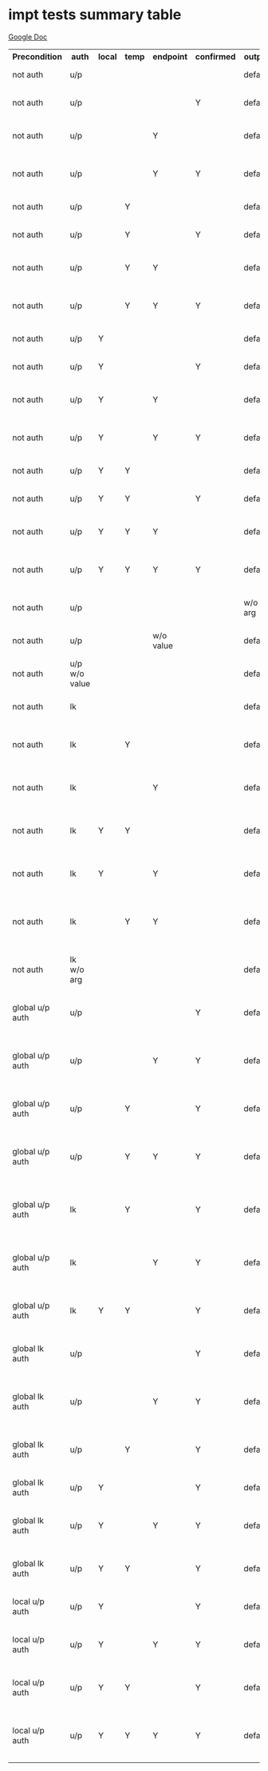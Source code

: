 # impt tests summary table  

[Google Doc](https://docs.google.com/spreadsheets/d/1sAOkKtzRiPov6Yq6fYbqpluihLuWpczDOkmuQCYFb9c/edit?usp=sharing)

<sub>
<table>
<tr>
<th>Precondition</th>
<th>auth</th>
<th>local</th>
<th>temp</th>
<th>endpoint</th>
<th>confirmed</th>
 <th>output</th>
<th>?</th>
<th>Test file</th>
<th>Test name</th>
</tr>
<tr><td>not auth</td><td>u/p</td><td colspan="4"><td>default</td><td></td><td>auth/auth_user_pwd.spec.js</td><td>global auth login</td></tr>
<tr><td>not auth</td><td>u/p</td><td></td><td></td><td></td><td>Y</td><td>default</td><td></td><td>auth/auth_user_pwd.spec.js</td><td>global auth login with confirm</td></tr>
<tr><td>not auth</td><td>u/p</td><td></td><td></td><td>Y</td><td></td><td>default</td><td></td><td>auth/auth_user_pwd.spec.js</td><td>global auth login with endpoint</td></tr>
<tr><td>not auth</td><td>u/p</td><td></td><td></td><td>Y</td><td>Y</td><td>default</td><td></td><td>auth/auth_user_pwd.spec.js</td><td>global auth login with endpoint and confirm</td></tr>
<tr><td>not auth</td><td>u/p</td><td></td><td>Y</td><td></td><td></td><td>default</td><td></td><td>auth/auth_user_pwd.spec.js</td><td>global temp auth login</td></tr>
<tr><td>not auth</td><td>u/p</td><td></td><td>Y</td><td></td><td>Y</td><td>default</td><td></td><td>auth/auth_user_pwd.spec.js</td><td>global temp auth login with confirm</td></tr>
<tr><td>not auth</td><td>u/p</td><td></td><td>Y</td><td>Y</td><td></td><td>default</td><td></td><td>auth/auth_user_pwd.spec.js</td><td>global temp auth login with endpoint</td></tr>
<tr><td>not auth</td><td>u/p</td><td></td><td>Y</td><td>Y</td><td>Y</td><td>default</td><td></td><td>auth/auth_user_pwd.spec.js</td><td>global temp auth login with endpoint and confirm</td></tr>
<tr><td>not auth</td><td>u/p</td><td>Y</td><td></td><td></td><td></td><td>default</td><td></td><td>auth/auth_user_pwd.spec.js</td><td>local auth login</td></tr>
<tr><td>not auth</td><td>u/p</td><td>Y</td><td></td><td></td><td>Y</td><td>default</td><td></td><td>auth/auth_user_pwd.spec.js</td><td>local auth login with confirm</td></tr>
<tr><td>not auth</td><td>u/p</td><td>Y</td><td></td><td>Y</td><td></td><td>default</td><td></td><td>auth/auth_user_pwd.spec.js</td><td>local auth login with endpoint</td></tr>
<tr><td>not auth</td><td>u/p</td><td>Y</td><td></td><td>Y</td><td>Y</td><td>default</td><td></td><td>auth/auth_user_pwd.spec.js</td><td>local auth login with endpoint and confirm</td></tr>
<tr><td>not auth</td><td>u/p</td><td>Y</td><td>Y</td><td></td><td></td><td>default</td><td></td><td>auth/auth_user_pwd.spec.js</td><td>local temp auth login</td></tr>
<tr><td>not auth</td><td>u/p</td><td>Y</td><td>Y</td><td></td><td>Y</td><td>default</td><td></td><td>auth/auth_user_pwd.spec.js</td><td>local temp auth login with confirm</td></tr>
<tr><td>not auth</td><td>u/p</td><td>Y</td><td>Y</td><td>Y</td><td></td><td>default</td><td></td><td>auth/auth_user_pwd.spec.js</td><td>local temp auth login with endpoint</td></tr>
<tr><td>not auth</td><td>u/p</td><td>Y</td><td>Y</td><td>Y</td><td>Y</td><td>default</td><td></td><td>auth/auth_user_pwd.spec.js</td><td>local temp auth login with endpoint and confirm</td></tr>
<tr><td>not auth</td><td>u/p</td><td></td><td></td><td></td><td></td><td>w/o arg</td><td></td><td>auth/auth_user_pwd.spec.js</td><td>login without output argument</td></tr>
<tr><td>not auth</td><td>u/p</td><td></td><td></td><td>w/o value</td><td></td><td>default</td><td></td><td>auth/auth_user_pwd.spec.js</td><td>login without endpoint argument</td></tr>
<tr><td>not auth</td><td>u/p w/o value </td><td></td><td></td><td></td><td></td><td>default</td><td></td><td>auth/auth_user_pwd.spec.js</td><td>login without user/password</td></tr>
<tr><td>not auth</td><td>lk</td><td></td><td></td><td></td><td></td><td>default</td><td></td><td>auth/auth_loginkey.spec.js</td><td>global auth loginkey login by loginkey</td></tr>
<tr><td>not auth</td><td>lk</td><td></td><td>Y</td><td></td><td></td><td>default</td><td></td><td>auth/auth_loginkey.spec.js</td><td>global temp loginkey auth login by loginkey</td></tr>
<tr><td>not auth</td><td>lk</td><td></td><td></td><td>Y</td><td></td><td>default</td><td></td><td>auth/auth_loginkey.spec.js</td><td>global auth loginkey login by loginkey with endpoint</td></tr>
<tr><td>not auth</td><td>lk</td><td>Y</td><td>Y</td><td></td><td></td><td>default</td><td></td><td>auth/auth_loginkey.spec.js</td><td>local temp loginkey auth login by loginkey</td></tr>
<tr><td>not auth</td><td>lk</td><td>Y</td><td></td><td>Y</td><td></td><td>default</td><td></td><td>auth/auth_loginkey.spec.js</td><td>local loginkey auth login by loginkey with endpoint</td></tr>
<tr><td>not auth</td><td>lk</td><td></td><td>Y</td><td>Y</td><td></td><td>default</td><td></td><td>auth/auth_loginkey.spec.js</td><td>global temp loginkey auth login by loginkey with endpoint</td></tr>
<tr><td>not auth</td><td>lk w/o arg </td><td></td><td></td><td></td><td></td><td>default</td><td></td><td>auth/auth_loginkey.spec.js</td><td>global loginkey auth login without loginkey</td></tr>
<tr><td>global u/p auth</td><td>u/p</td><td></td><td></td><td></td><td>Y</td><td>default</td><td></td><td>auth/auth_user_pwd.spec.js</td><td>repeated global auth login with confirm</td></tr>
<tr><td>global u/p auth</td><td>u/p</td><td></td><td></td><td>Y</td><td>Y</td><td>default</td><td></td><td>auth/auth_user_pwd.spec.js</td><td>repeated global auth login with endpoint and confirm</td></tr>
<tr><td>global u/p auth</td><td>u/p</td><td></td><td>Y</td><td></td><td>Y</td><td>default</td><td></td><td>auth/auth_user_pwd.spec.js</td><td>repeated global temp auth login with confirm</td></tr>
<tr><td>global u/p auth</td><td>u/p</td><td></td><td>Y</td><td>Y</td><td>Y</td><td>default</td><td></td><td>auth/auth_user_pwd.spec.js</td><td>repeated global temp auth login with endpoint and confirm</td></tr>
<tr><td>global u/p auth</td><td>lk</td><td></td><td>Y</td><td></td><td>Y</td><td>default</td><td></td><td>auth/auth_loginkey.spec.js</td><td>repeated global temp loginkey auth login with confirm</td></tr>
<tr><td>global u/p auth</td><td>lk</td><td></td><td></td><td>Y</td><td>Y</td><td>default</td><td></td><td>auth/auth_loginkey.spec.js</td><td>repeated global auth loginkey login with endpoint and confirm</td></tr>
<tr><td>global u/p auth</td><td>lk</td><td>Y</td><td>Y</td><td></td><td>Y</td><td>default</td><td></td><td>auth/auth_loginkey.spec.js</td><td>repeated local temp loginkey auth login with confirm</td></tr>
<tr><td>global lk auth</td><td>u/p</td><td></td><td></td><td></td><td>Y</td><td>default</td><td></td><td>auth/auth_loginkey.spec.js</td><td>repeated global auth login with confirm</td></tr>
<tr><td>global lk auth</td><td>u/p</td><td></td><td></td><td>Y</td><td>Y</td><td>default</td><td></td><td>auth/auth_loginkey.spec.js</td><td>repeated global auth login with endpoint and confirm</td></tr>
<tr><td>global lk auth</td><td>u/p</td><td></td><td>Y</td><td></td><td>Y</td><td>default</td><td></td><td>auth/auth_loginkey.spec.js</td><td>repeated global temp auth login with confirm</td></tr>
<tr><td>global lk auth</td><td>u/p</td><td>Y</td><td></td><td></td><td>Y</td><td>default</td><td></td><td>auth/auth_loginkey.spec.js</td><td>repeated local auth login with confirm</td></tr>
<tr><td>global lk auth</td><td>u/p</td><td>Y</td><td></td><td>Y</td><td>Y</td><td>default</td><td></td><td>auth/auth_loginkey.spec.js</td><td>repeated local auth login with endpoint and confirm</td></tr>
<tr><td>global lk auth</td><td>u/p</td><td>Y</td><td>Y</td><td></td><td>Y</td><td>default</td><td></td><td>auth/auth_loginkey.spec.js</td><td>repeated local temp auth login with confirm</td></tr>
<tr><td>local u/p auth</td><td>u/p</td><td>Y</td><td></td><td></td><td>Y</td><td>default</td><td></td><td>auth/auth_user_pwd.spec.js</td><td>repeated local auth login with confirm</td></tr>
<tr><td>local u/p auth</td><td>u/p</td><td>Y</td><td></td><td>Y</td><td>Y</td><td>default</td><td></td><td>auth/auth_user_pwd.spec.js</td><td>repeated local auth login with endpoint and confirm</td></tr>
<tr><td>local u/p auth</td><td>u/p</td><td>Y</td><td>Y</td><td></td><td>Y</td><td>default</td><td></td><td>auth/auth_user_pwd.spec.js</td><td>repeated local temp auth login with confirm</td></tr>
<tr><td>local u/p auth</td><td>u/p</td><td>Y</td><td>Y</td><td>Y</td><td>Y</td><td>default</td><td></td><td>auth/auth_user_pwd.spec.js</td><td>repeated local temp auth login with endpoint and confirm</td></tr>
</sub>
